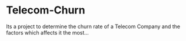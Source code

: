 # Telecom-Churn
Its a project to determine the churn rate of a Telecom Company and the factors which affects it the most...
